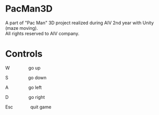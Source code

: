 # PacMan3D
A part of "Pac Man" 3D project realized during AIV 2nd year with Unity (maze moving).<br/>
All rights reserved to AIV company.

# Controls
W &nbsp;&nbsp;&nbsp;&nbsp;&nbsp;&nbsp;&nbsp;&nbsp;&nbsp;&nbsp;&nbsp;&nbsp;&nbsp;&nbsp;go up

S &nbsp;&nbsp;&nbsp;&nbsp;&nbsp;&nbsp;&nbsp;&nbsp;&nbsp;&nbsp;&nbsp;&nbsp;&nbsp;&nbsp;&nbsp;go down

A &nbsp;&nbsp;&nbsp;&nbsp;&nbsp;&nbsp;&nbsp;&nbsp;&nbsp;&nbsp;&nbsp;&nbsp;&nbsp;&nbsp;&nbsp;go left

D &nbsp;&nbsp;&nbsp;&nbsp;&nbsp;&nbsp;&nbsp;&nbsp;&nbsp;&nbsp;&nbsp;&nbsp;&nbsp;&nbsp;&nbsp;go right

Esc &nbsp;&nbsp;&nbsp;&nbsp;&nbsp;&nbsp;&nbsp;&nbsp;&nbsp;&nbsp;&nbsp;&nbsp;&nbsp;quit game
